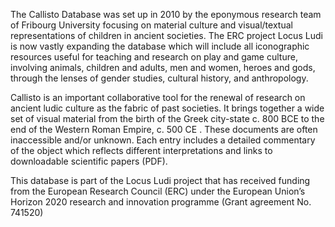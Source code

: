 The Callisto Database was set up in 2010 by the eponymous research team of Fribourg University focusing on material culture and visual/textual representations of children in ancient societies. The ERC project Locus Ludi is now vastly expanding the database which will include all iconographic resources useful for teaching and research on play and game culture, involving animals, children and adults, men and women, heroes and gods, through the lenses of gender studies, cultural history, and anthropology.

Callisto is an important collaborative tool for the renewal of research on ancient ludic culture as the fabric of past societies. It brings together a wide set of visual material from the birth of the Greek city-state c. 800 BCE to the end of the Western Roman Empire, c. 500 CE . These documents are often inaccessible and/or unknown. Each entry includes a detailed commentary of the object which reflects different interpretations and links to downloadable scientific papers (PDF).

This database is part of the Locus Ludi project that has received funding from the European Research Council (ERC) under the European Union’s Horizon 2020 research and innovation programme (Grant agreement No. 741520)